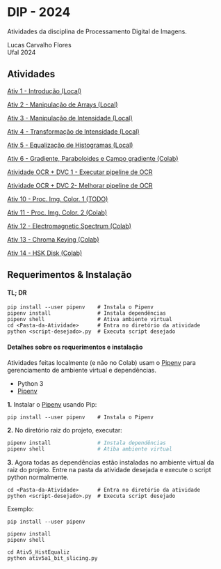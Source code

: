 # DIP - 2024

Atividades da disciplina de Processamento Digital de Imagens.

Lucas Carvalho Flores  
Ufal 2024


## Atividades

[Ativ 1 - Introdução (Local)](Ativ1_Intro/)

[Ativ 2 - Manipulação de Arrays (Local)](Ativ2_ManipArrays/)

[Ativ 3 - Manipulação  de Intensidade (Local)](Ativ3_ManipIntensi/)

[Ativ 4 - Transformação de Intensidade (Local)](Ativ4_TransformIntensi/)

[Ativ 5 - Equalização de Histogramas (Local)](Ativ5_HistEqualiz/)

[Ativ 6 - Gradiente, Paraboloides e Campo gradiente (Colab)](https://colab.research.google.com/drive/1Can01egAZs3b6U5mojp-0vYwXsu3m0Nx?usp=sharing)

[Atividade OCR + DVC 1 - Executar pipeline de OCR](https://github.com/kallyous/DIP-OCR-MLOps-DVC)

[Atividade OCR + DVC 2- Melhorar pipeline de OCR](Ativ-Melhorar-pipeline-OCR/)

[Ativ 10 - Proc. Img. Color. 1 (TODO)](Ativ10_ProcImgColor/)

[Ativ 11 - Proc. Img. Color. 2 (Colab)](https://colab.research.google.com/drive/165M_2_ZnfId2K8nRtWOT-eVM5tx9xvp7?usp=sharing)

[Ativ 12 - Electromagnetic Spectrum (Colab)](https://colab.research.google.com/drive/1_4U9E8nTMfs_so-1gInM2TdV96XjOf_F?usp=sharing)

[Ativ 13 - Chroma Keying (Colab)](https://colab.research.google.com/drive/1Cf1i0CtZ8GjX1QqIoar6V6YR2YpDC3Ca?usp=sharing)

[Ativ 14 - HSK Disk (Colab)](https://colab.research.google.com/drive/1pcqOu0QMaJ-TBM926mD3II4Hhz7GrkE7?usp=sharing)

## Requerimentos & Instalação

#### TL; DR

```shell
pip install --user pipenv    # Instala o Pipenv
pipenv install               # Instala dependências
pipenv shell                 # Ativa ambiente virtual
cd <Pasta-da-Atividade>      # Entra no diretório da atividade
python <script-desejado>.py  # Executa script desejado
```

#### Detalhes sobre os requerimentos e instalação

Atividades feitas localmente (e não no Colab) usam o [Pipenv](https://pipenv.pypa.io/en/latest/) para gerenciamento de ambiente virtual e dependências.

* Python 3
* [Pipenv](https://pipenv.pypa.io/en/latest/)

**1.** Instalar o [Pipenv](https://pipenv.pypa.io/en/latest/) usando Pip:

```shell
pip install --user pipenv    # Instala o Pipenv
```

**2.** No diretório raiz do projeto, executar:
```bash
pipenv install               # Instala dependências
pipenv shell                 # Atiba ambiente virtual
```

**3.** Agora todas as dependências estão instaladas no ambiente virtual da raiz do projeto. Entre na pasta da atividade desejada e execute o script python normalmente.

```
cd <Pasta-da-Atividade>      # Entra no diretório da atividade
python <script-desejado>.py  # Executa script desejado
```

Exemplo:

```
pip install --user pipenv

pipenv install
pipenv shell

cd Ativ5_HistEqualiz
python ativ5a1_bit_slicing.py
```

